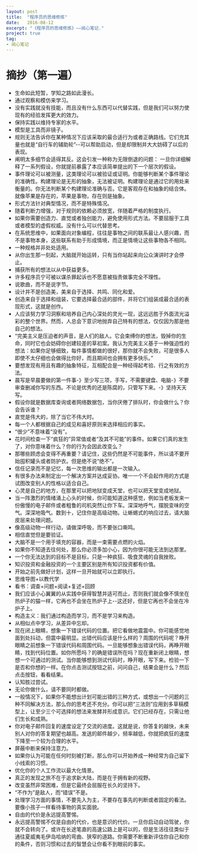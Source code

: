 ```yaml
---
layout: post
title:  "程序员的思维修炼"
date:   2016-08-12
excerpt: "《程序员的思维修炼》——阅心笔记."
project: true
tag:
- 阅心笔记 
---
```

# 摘抄（第一遍）

* 生命如此短暂，学知之路如此漫长。
* 通过观察和模仿来学习。
* 没有实践就没有技能，而且没有什么东西可以代替实践，但是我们可以努力使现有的经验发挥更大的效力。
* 保持实践以维持专家的水平。
* 模型是工具而非镜子。
* 规则无法告诉你在某种情况下应该采取的最合适行为或者正确路线。它们充其量也就是“自行车的辅助轮”--可以帮助启动，但是却限制并大大妨碍了以后的表现。
* 阐明太多细节会适得其反。这会引发一种称为无限倒退的问题： 一旦你详细解释了一系列假设，你就提前暴露了本应该简单提出的下一个层次的假设。
* 事件理论可以被测量，这类理论可以被验证或证明。你能够判断某个事件理论的准确性。构建理论是无形的抽象，无法被证明。构建理论是通过它的用处来衡量的。你无法判断某个构建理论准确与否。它是客观存在和抽象的结合体。就像苹果是存在的，苹果是事物，存在则是抽象。
* 形式方法针对典型情况，而不是特殊情况。
* 随着判断力增强，对于规则的依赖必须放宽，伴随着严格的制度执行。
* 如果你需要创造力、直觉或者独创能力，避免使用形式方法。不要屈服于工具或者模型的虚假权威。没有什么可以代替思考。
* 在系统思维中，如果面向对象编程，往往是事物之间的联系最让人感兴趣，而不是事物本身，这些联系有助于形成情境，而正是情境让这些事物各不相同。
* 一种规格并非处处适用。
* 从你出生那一刻起，大脑就开始运转，只有当你站起来向公众演讲时才会停止。
* 捕获所有的想法以从中获益更多。
* 许多程序员宁可被以谋杀罪起诉也不愿意被指责做事完全不理性。
* 说歌曲，而不是说字节。
* 设计并不是创造美，美来自于选择、共鸣、同化和爱。
* 创造来自于选择和组装，它要选择最合适的部件，并将它们组装成最合适的表现形式，这就是创作。
* 人应该努力学习洞察和培养自己内心深处的灵光一现，这远远胜于外面流光溢彩的整个世界。然而，人总会下意识地抛弃自己特有的想法，仅仅因为那是他自己的想法。
* “完美主义是压迫者的声音，是人们的敌人。它会束缚你的想法，毁掉你的生命，同时它也会妨碍你创建较差的草初案。我认为完美主义基于一种强迫性的想法：如果你足够细致，每件事情都做的很好，那你就不会失败，可是很多人即使不太仔细也会做得比你好，而且期间也会拥有更多快乐。”
* 要想发现有用且有趣的抽象特征，互相配合是一种经得起考验、行之有效的方法。
* 晨写是早晨要做的第一件事-》至少写三项，手写，不需要键盘、电脑-》不要审查删减你写的东西。不论是优秀的还是陈腐的，只管写下来。-》坚持天天写。
* 假设你就是数据库查询或者网络数据包，当你厌倦了排队时，你会做什么？你会告诉谁？
* 直觉是伟大的，除了当它不伟大时。
* 每一个人都根据自己的成见和喜好原则来选择相应的事实。
* “很少”不意味着“没有”。
* 花时间检查一下“疯狂的”异常值或者“及其不可能”的事件。如果它们真的发生了，对你意味着什么？你的行为会因此改变么？
* 那哪些顾虑会变得不再重要？请记住，这些仍然是不可能事件，所以请不要开始囤积罐头或者防护衣。但是绝不说“绝不”。
* 信任记录而不是记忆，每一次思维的输出都是一次输入。
* 有很多办法来制定出一个解决方案并达成妥协。唯一一个不会起作用的方式是试图改变别人的性格以适合自己。
* 心灵是自己的地方，在那里可以把地狱变成天堂，也可以把天堂变成地狱。
* 当一阵激烈的情绪涌上心头的时候，你可能知道这种感觉，例如当老板发来一份傲慢的电子邮件或者粗鲁的司机突然让你下车。深深地呼气，摆脱变味的空气。深深地吸气。数到十，记住你是高级动物。让蜥蜴式的响应过去，请大脑皮层来处理问题。
* 像高级动物一样行动，请做深呼吸，而不要张口嘶鸣。
* 相信直觉但是要验证。
* 大脑不是一个用于填充的容器，而是一束需要点燃的火焰。
* 如果你不知道去往何处，那么你必须多加小心，因为你很可能无法到达那里。
* 一个你无法达到的目标不是目标，只是一种疯狂、吸食灵魂的自我挫败。
* 知识投资和金融投资的一个主要区别是所有知识投资都有价值。
* 开始之前先做好计划，这样一旦开始就可以立即执行。
* 思维导图+以教代学
* 看书：调查+问题+阅读+复述+回顾
* 我们应该小心翼翼的从实践中获得智慧并适可而止，否则我们就会像不慎坐在热炉子的猫一样，它再也不会坐在热炉子上--这还好，但是它再也不会坐在冷炉子上。
* 构造主义：我们通过构造而学习，而不是学习来构造。
* 从相似点中学习，从差异中忘却。
* 现在闭上眼睛，想象一下错误代码的位置。把它看做地震震中。你可能感觉地面到处抖动，但震中最明显。出错代码应该是什么样的？周围的代码呢？睁开眼睛之前想象一下错误代码和周围代码。一旦能够想象出错误代码，再睁开眼睛，找到代码位置。如你所愿吗？的确是错误所在吗？现在重新闭上眼睛，想想一个可通过的测试。当你能够想到测试代码时，睁开眼，写下来。检验一下是否和你想的一样。在你点击测试按钮之前，问问自己，结果会是什么？然后点击按钮，看看结果。
* 认知胜过尝试。
* 无论你做什么，请不要同时都做。
* 一般情况下，如果你不能想出计划可能出错的三种方式，或想出一个问题的三种不同解决方法，那么你的思考还不充分。你可以把“三法则”应用到多草稿模型上，让至少三个可选择的想法来发酵并形成意识。它们已经存在，只需让他们生长和成熟。
* 你对电子邮件回复的速度设定了交流的进度。这就是说，你答复的越快，未来别人对你的答复期望也越高。发送的邮件越少，频率越低，你就把疯狂的速度下降至一个较为合理的水平。
* 屏蔽中断来保持注意力。
* 如果你认为可能在任何时刻被打断，那么你可以开始养成一种经常为自己留下小线索的习惯。
* 优化你的个人工作流以最大化情景。
* 真正的发现之旅不在于追求新大陆，而是在于拥有新的视野。
* 改变虽然非常困难，但是它最终会屈服在长久的坚持下。
* “不作为”是敌人，而“错误”不是。
* 处理学习方面的事情，不要先入为主，不要存在事先的判断或者固定的看法。要像小孩子一样看待事物的真实面貌。
* 自由的代价是永远提高警惕。
* 永远提高警惕不仅是自由的代价，也是意识的代价。一旦你启动自动驾驶，你就不会转向了。或许在长途笔直的高速公路上是可以的，但是生活往往类似于通往夏威夷毛伊岛哈纳的弯曲、狭窄的道路。你需要不断重新评估你自己和你的条件，否则习惯和过去的智慧会让你看不到眼前的事实。
